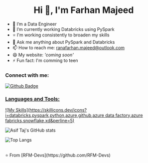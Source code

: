  <h1 align="center">Hi 👋, I'm Farhan Majeed</h1>

- 🔭 I’m a Data Engineer
- 🌱 I’m currently working Databricks using PySpark
- ⭐️ I'm working consistently to broaden my skills 
- 💬 Ask me anything about PySpark and Databricks 
- 📫 How to reach me: ranafarhan.majeed@outlook.com
- 😄 My website: _'coming soon'_
- ⚡ Fun fact: I'm comming to teen
  
### Connect with me:
<div id="badges">
  <a href="https://github.com/RFM-Devs">
    <img src="https://img.shields.io/badge/Github-white?style=for-the-badge&logo=Github&logoColor=black" alt="Github Badge"/>
<!--   </a>
  <a href="https://www.youtube.com/channel/UCzvRaprYPhvAplMK36Gu0kw">
    <img src="https://img.shields.io/badge/YouTube-red?style=for-the-badge&logo=youtube&logoColor=white" alt="Youtube Badge"/>
  </a>
   <a href="https://www.instagram.com/axif_taj">
    <img src="https://img.shields.io/badge/Instagram-purple?style=for-the-badge&logo=instagram&logoColor=white" alt="Instagram Badge"/>
  </a>
   <a href="https://fb.com/aaxiftaj">
    <img src="https://img.shields.io/badge/Facebook-blue?style=for-the-badge&logo=facebook&logoColor=white" alt="Facebook Badge"/>
  </a>
   <a href="https://twitter.com/axiftaj">
    <img src="https://img.shields.io/badge/Twitter-blue?style=for-the-badge&logo=twitter&logoColor=white" alt="Twitter Badge"/>
  </a> -->
</div>

### Languages and Tools:
[![My Skills](https://skillicons.dev/icons?i=databricks,pyspark,python,azure,github,azure data factory,azure fabricks,snowflake,xd&perline=5)](https://skillicons.dev)

![Asif Taj's GitHub stats](https://github-readme-stats.vercel.app/api?username=RFM-Devs&show_icons=true&theme=dark)

![Top Langs](https://github-readme-stats.vercel.app/api/top-langs/?username=RFM-Devs&theme=dark)


<br>
⭐️ From [RFM-Devs](https://github.com/RFM-Devs)
